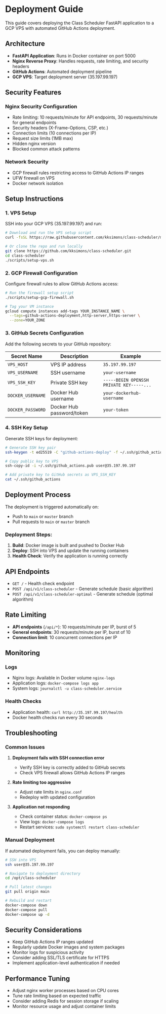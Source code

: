 # Deployment Guide

This guide covers deploying the Class Scheduler FastAPI application to a GCP VPS with automated GitHub Actions deployment.

## Architecture

- **FastAPI Application**: Runs in Docker container on port 5000
- **Nginx Reverse Proxy**: Handles requests, rate limiting, and security headers
- **GitHub Actions**: Automated deployment pipeline
- **GCP VPS**: Target deployment server (35.197.99.197)

## Security Features

### Nginx Security Configuration
- Rate limiting: 10 requests/minute for API endpoints, 30 requests/minute for general endpoints
- Security headers (X-Frame-Options, CSP, etc.)
- Connection limits (10 connections per IP)
- Request size limits (1MB max)
- Hidden nginx version
- Blocked common attack patterns

### Network Security
- GCP firewall rules restricting access to GitHub Actions IP ranges
- UFW firewall on VPS
- Docker network isolation

## Setup Instructions

### 1. VPS Setup

SSH into your GCP VPS (35.197.99.197) and run:

```bash
# Download and run the VPS setup script
curl -fsSL https://raw.githubusercontent.com/kksimons/class-scheduler/main/scripts/setup-vps.sh | bash

# Or clone the repo and run locally
git clone https://github.com/kksimons/class-scheduler.git
cd class-scheduler
./scripts/setup-vps.sh
```

### 2. GCP Firewall Configuration

Configure firewall rules to allow GitHub Actions access:

```bash
# Run the firewall setup script
./scripts/setup-gcp-firewall.sh

# Tag your VM instance
gcloud compute instances add-tags YOUR_INSTANCE_NAME \
  --tags=github-actions-deployment,http-server,https-server \
  --zone=YOUR_ZONE
```

### 3. GitHub Secrets Configuration

Add the following secrets to your GitHub repository:

| Secret Name | Description | Example |
|-------------|-------------|---------|
| `VPS_HOST` | VPS IP address | `35.197.99.197` |
| `VPS_USERNAME` | SSH username | `your-username` |
| `VPS_SSH_KEY` | Private SSH key | `-----BEGIN OPENSSH PRIVATE KEY-----...` |
| `DOCKER_USERNAME` | Docker Hub username | `your-dockerhub-username` |
| `DOCKER_PASSWORD` | Docker Hub password/token | `your-token` |

### 4. SSH Key Setup

Generate SSH keys for deployment:

```bash
# Generate SSH key pair
ssh-keygen -t ed25519 -C "github-actions-deploy" -f ~/.ssh/github_actions

# Copy public key to VPS
ssh-copy-id -i ~/.ssh/github_actions.pub user@35.197.99.197

# Add private key to GitHub secrets as VPS_SSH_KEY
cat ~/.ssh/github_actions
```

## Deployment Process

The deployment is triggered automatically on:
- Push to `main` or `master` branch
- Pull requests to `main` or `master` branch

### Deployment Steps:
1. **Build**: Docker image is built and pushed to Docker Hub
2. **Deploy**: SSH into VPS and update the running containers
3. **Health Check**: Verify the application is running correctly

## API Endpoints

- `GET /` - Health check endpoint
- `POST /api/v1/class-scheduler` - Generate schedule (basic algorithm)
- `POST /api/v1/class-scheduler-optimal` - Generate schedule (optimal algorithm)

## Rate Limiting

- **API endpoints** (`/api/*`): 10 requests/minute per IP, burst of 5
- **General endpoints**: 30 requests/minute per IP, burst of 10
- **Connection limit**: 10 concurrent connections per IP

## Monitoring

### Logs
- Nginx logs: Available in Docker volume `nginx-logs`
- Application logs: `docker-compose logs app`
- System logs: `journalctl -u class-scheduler.service`

### Health Checks
- Application health: `curl http://35.197.99.197/health`
- Docker health checks run every 30 seconds

## Troubleshooting

### Common Issues

1. **Deployment fails with SSH connection error**
   - Verify SSH key is correctly added to GitHub secrets
   - Check VPS firewall allows GitHub Actions IP ranges

2. **Rate limiting too aggressive**
   - Adjust rate limits in `nginx.conf`
   - Redeploy with updated configuration

3. **Application not responding**
   - Check container status: `docker-compose ps`
   - View logs: `docker-compose logs`
   - Restart services: `sudo systemctl restart class-scheduler`

### Manual Deployment

If automated deployment fails, you can deploy manually:

```bash
# SSH into VPS
ssh user@35.197.99.197

# Navigate to deployment directory
cd /opt/class-scheduler

# Pull latest changes
git pull origin main

# Rebuild and restart
docker-compose down
docker-compose pull
docker-compose up -d
```

## Security Considerations

- Keep GitHub Actions IP ranges updated
- Regularly update Docker images and system packages
- Monitor logs for suspicious activity
- Consider adding SSL/TLS certificate for HTTPS
- Implement application-level authentication if needed

## Performance Tuning

- Adjust nginx worker processes based on CPU cores
- Tune rate limiting based on expected traffic
- Consider adding Redis for session storage if scaling
- Monitor resource usage and adjust container limits